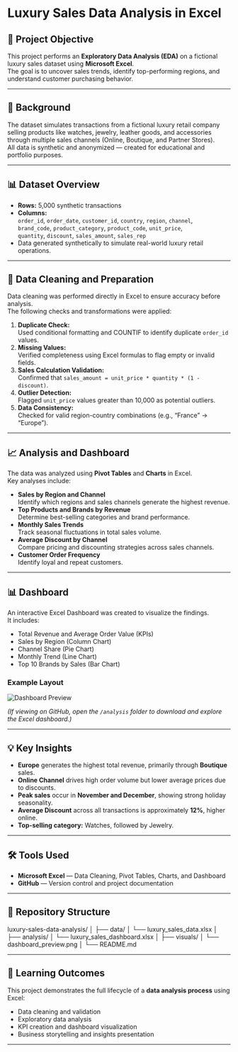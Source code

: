 # Luxury Sales Data Analysis in Excel

## 🎯 Project Objective
This project performs an **Exploratory Data Analysis (EDA)** on a fictional luxury sales dataset using **Microsoft Excel**.  
The goal is to uncover sales trends, identify top-performing regions, and understand customer purchasing behavior.

---

## 🧠 Background
The dataset simulates transactions from a fictional luxury retail company selling products like watches, jewelry, leather goods, and accessories through multiple sales channels (Online, Boutique, and Partner Stores).  
All data is synthetic and anonymized — created for educational and portfolio purposes.

---

## 📊 Dataset Overview
- **Rows:** 5,000 synthetic transactions  
- **Columns:**  
  `order_id`, `order_date`, `customer_id`, `country`, `region`, `channel`,  
  `brand_code`, `product_category`, `product_code`, `unit_price`,  
  `quantity`, `discount`, `sales_amount`, `sales_rep`
- Data generated synthetically to simulate real-world luxury retail operations.

---

## 🧹 Data Cleaning and Preparation
Data cleaning was performed directly in Excel to ensure accuracy before analysis.  
The following checks and transformations were applied:

1. **Duplicate Check:**  
   Used conditional formatting and COUNTIF to identify duplicate `order_id` values.
2. **Missing Values:**  
   Verified completeness using Excel formulas to flag empty or invalid fields.
3. **Sales Calculation Validation:**  
   Confirmed that `sales_amount = unit_price * quantity * (1 - discount)`.
4. **Outlier Detection:**  
   Flagged `unit_price` values greater than 10,000 as potential outliers.
5. **Data Consistency:**  
   Checked for valid region-country combinations (e.g., “France” → “Europe”).

---

## 📈 Analysis and Dashboard
The data was analyzed using **Pivot Tables** and **Charts** in Excel.  
Key analyses include:

- **Sales by Region and Channel**  
  Identify which regions and sales channels generate the highest revenue.
- **Top Products and Brands by Revenue**  
  Determine best-selling categories and brand performance.
- **Monthly Sales Trends**  
  Track seasonal fluctuations in total sales volume.
- **Average Discount by Channel**  
  Compare pricing and discounting strategies across sales channels.
- **Customer Order Frequency**  
  Identify loyal and repeat customers.

---

## 📊 Dashboard
An interactive Excel Dashboard was created to visualize the findings.  
It includes:

- Total Revenue and Average Order Value (KPIs)
- Sales by Region (Column Chart)
- Channel Share (Pie Chart)
- Monthly Trend (Line Chart)
- Top 10 Brands by Sales (Bar Chart)

### Example Layout
![Dashboard Preview](visuals/dashboard_preview.png)

*(If viewing on GitHub, open the `/analysis` folder to download and explore the Excel dashboard.)*

---

## 💡 Key Insights
- **Europe** generates the highest total revenue, primarily through **Boutique** sales.  
- **Online Channel** drives high order volume but lower average prices due to discounts.  
- **Peak sales** occur in **November and December**, showing strong holiday seasonality.  
- **Average Discount** across all transactions is approximately **12%**, higher online.  
- **Top-selling category:** Watches, followed by Jewelry.

---

## 🛠️ Tools Used
- **Microsoft Excel** — Data Cleaning, Pivot Tables, Charts, and Dashboard  
- **GitHub** — Version control and project documentation

---

## 📁 Repository Structure

luxury-sales-data-analysis/
│
├── data/
│ └── luxury_sales_data.xlsx
│
├── analysis/
│ └── luxury_sales_dashboard.xlsx
│
├── visuals/
│ └── dashboard_preview.png
│
└── README.md


---

## 📘 Learning Outcomes
This project demonstrates the full lifecycle of a **data analysis process** using Excel:
- Data cleaning and validation  
- Exploratory data analysis  
- KPI creation and dashboard visualization  
- Business storytelling and insights presentation  

---
